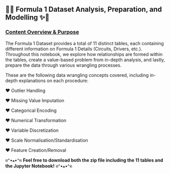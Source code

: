 ## 🐎✨ **Formula 1 Dataset Analysis, Preparation, and Modelling** ✨🚗


### **<u>Content Overview & Purpose</u>**

The Formula 1 Dataset provides a total of 11 distinct tables, each containing different information on Formula 1 Details (Circuits, Drivers, etc.). Throughout this notebook, we explore how relationships are formed within the tables, create a value-based problem from in-depth analysis, and lastly, prepare the data through various wrangling processes.

These are the following data wrangling concepts covered, including in-depth explanations on each procedure:

  ♥ Outlier Handling
  
  ♥ Missing Value Imputation
  
  ♥ Categorical Encoding
  
  ♥ Numerical Transformation

  ♥ Variable Discretization
  
  ♥ Scale Normalisation/Standardisation
  
  ♥ Feature Creation/Removal


ฅ^•ﻌ•^ฅ **Feel free to download both the zip file including the 11 tables and the Jupyter Notebook!** ฅ^•ﻌ•^ฅ
